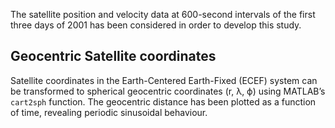 The satellite position and velocity data at 600-second intervals of the first three days of 2001 has been considered in order to develop this study.

## Geocentric Satellite coordinates
Satellite coordinates in the Earth-Centered Earth-Fixed (ECEF) system can be transformed to spherical geocentric coordinates (r, λ, ϕ) using MATLAB’s `cart2sph` function. The geocentric distance has been plotted as a function of time, revealing periodic sinusoidal behaviour.